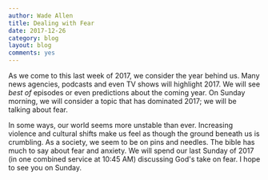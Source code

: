 ```yaml
---
author: Wade Allen
title: Dealing with Fear
date: 2017-12-26
category: blog
layout: blog
comments: yes
---
```


As we come to this last week of 2017, we consider the year behind us. Many news agencies, podcasts and even TV shows will highlight 2017. We will see *best of* episodes or even predictions about the coming year. On Sunday morning, we will consider a topic that has dominated 2017; we will be talking about fear. 

In some ways, our world seems more unstable than ever. Increasing violence and cultural shifts make us feel as though the ground beneath us is crumbling. As a society, we seem to be on pins and needles. The bible has much to say about fear and anxiety. We will spend our last Sunday of 2017 (in one combined service at 10:45 AM) discussing God's take on fear. I hope to see you on Sunday.
 
